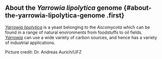 About the *Yarrowia lipolytica* genome {#about-the-yarrowia-lipolytica-genome .first}
--------------------------------------

[*Yarrowia lipolytica*](http://genolevures.org/yali.htm) is a yeast
belonging to the *Ascomycota* which can be found in a range of natural
environments from foodstuffs to oil fields.
[*Yarrowia*](http://en.wikipedia.org/wiki/Yarrowia) can use a wide
variety of carbon sources, and hence has a variety of industrial
applications.

Picture credit: Dr. Andreas Aurich/UFZ
